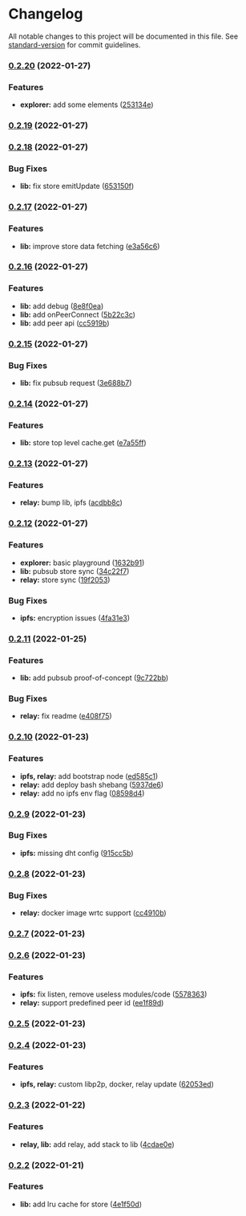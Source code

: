 # Changelog

All notable changes to this project will be documented in this file. See [standard-version](https://github.com/conventional-changelog/standard-version) for commit guidelines.

### [0.2.20](https://github.com/0x77dev/dstack/compare/v0.2.19...v0.2.20) (2022-01-27)


### Features

* **explorer:** add some elements ([253134e](https://github.com/0x77dev/dstack/commits/253134e30dbd752dd2fcf42a8ade10eeff355f24))

### [0.2.19](https://github.com/0x77dev/dstack/compare/v0.2.18...v0.2.19) (2022-01-27)

### [0.2.18](https://github.com/0x77dev/dstack/compare/v0.2.17...v0.2.18) (2022-01-27)


### Bug Fixes

* **lib:** fix store emitUpdate ([653150f](https://github.com/0x77dev/dstack/commits/653150f50cfe70483d22b65539e2ef12cf62b07f))

### [0.2.17](https://github.com/0x77dev/dstack/compare/v0.2.16...v0.2.17) (2022-01-27)


### Features

* **lib:** improve store data fetching ([e3a56c6](https://github.com/0x77dev/dstack/commits/e3a56c69bb49565a6c42e0b9f007e0f0e8566a74))

### [0.2.16](https://github.com/0x77dev/dstack/compare/v0.2.15...v0.2.16) (2022-01-27)


### Features

* **lib:** add debug ([8e8f0ea](https://github.com/0x77dev/dstack/commits/8e8f0ea265c94d7d930b97c4539d19d2f8355bbe))
* **lib:** add onPeerConnect ([5b22c3c](https://github.com/0x77dev/dstack/commits/5b22c3c35c5d09210dbc75807ec3b5bac6171960))
* **lib:** add peer api ([cc5919b](https://github.com/0x77dev/dstack/commits/cc5919be7b9f130c43f946143e193343e495ba55))

### [0.2.15](https://github.com/0x77dev/dstack/compare/v0.2.14...v0.2.15) (2022-01-27)


### Bug Fixes

* **lib:** fix pubsub request ([3e688b7](https://github.com/0x77dev/dstack/commits/3e688b740e4a1114ae0380170e097db82ba1d47f))

### [0.2.14](https://github.com/0x77dev/dstack/compare/v0.2.13...v0.2.14) (2022-01-27)


### Features

* **lib:** store top level cache.get ([e7a55ff](https://github.com/0x77dev/dstack/commits/e7a55ff8d9eede3a084b6175bf9ca5cfbbb3c9c4))

### [0.2.13](https://github.com/0x77dev/dstack/compare/v0.2.12...v0.2.13) (2022-01-27)


### Features

* **relay:** bump lib, ipfs ([acdbb8c](https://github.com/0x77dev/dstack/commits/acdbb8ccdd1a08c17eeab01b41c29d1d4cdf0f73))

### [0.2.12](https://github.com/0x77dev/dstack/compare/v0.2.11...v0.2.12) (2022-01-27)


### Features

* **explorer:** basic playground ([1632b91](https://github.com/0x77dev/dstack/commits/1632b9132b43ef06715b33779dbfd679ecc1bb05))
* **lib:** pubsub store sync ([34c22f7](https://github.com/0x77dev/dstack/commits/34c22f7edd11e276b158498cb7520344535f4ca9))
* **relay:** store sync ([19f2053](https://github.com/0x77dev/dstack/commits/19f205315be93fba3e47466e886e074c6a2211a2))


### Bug Fixes

* **ipfs:** encryption issues ([4fa31e3](https://github.com/0x77dev/dstack/commits/4fa31e36f2250a3e870271d6402d9c2dee589a97))

### [0.2.11](https://github.com/0x77dev/dstack/compare/v0.2.10...v0.2.11) (2022-01-25)


### Features

* **lib:** add pubsub proof-of-concept ([9c722bb](https://github.com/0x77dev/dstack/commits/9c722bbfb6e22102bb3d624868a1ef1c2ceb21f9))


### Bug Fixes

* **relay:** fix readme ([e408f75](https://github.com/0x77dev/dstack/commits/e408f75d354461c945618c5fe1b5018318aac38e))

### [0.2.10](https://github.com/0x77dev/dstack/compare/v0.2.9...v0.2.10) (2022-01-23)


### Features

* **ipfs, relay:** add bootstrap node ([ed585c1](https://github.com/0x77dev/dstack/commits/ed585c189524c9103905c82523d49357220350d4))
* **relay:** add deploy bash shebang ([5937de6](https://github.com/0x77dev/dstack/commits/5937de6ae0eb8b537f6817a59f30ac254861e549))
* **relay:** add no ipfs env flag ([08598d4](https://github.com/0x77dev/dstack/commits/08598d42e407fab6f5c93d868d570f3a70e68161))

### [0.2.9](https://github.com/0x77dev/dstack/compare/v0.2.8...v0.2.9) (2022-01-23)


### Bug Fixes

* **ipfs:** missing dht config ([915cc5b](https://github.com/0x77dev/dstack/commits/915cc5bffa626b172645b7a1fe05bdb8c0261f1d))

### [0.2.8](https://github.com/0x77dev/dstack/compare/v0.2.7...v0.2.8) (2022-01-23)


### Bug Fixes

* **relay:** docker image wrtc support ([cc4910b](https://github.com/0x77dev/dstack/commits/cc4910ba3ead8723f14e342421b4f8c65ddcafab))

### [0.2.7](https://github.com/0x77dev/dstack/compare/v0.2.6...v0.2.7) (2022-01-23)

### [0.2.6](https://github.com/0x77dev/dstack/compare/v0.2.5...v0.2.6) (2022-01-23)


### Features

* **ipfs:** fix listen, remove useless modules/code ([5578363](https://github.com/0x77dev/dstack/commits/5578363944a9c896e5f185d597b66a0e3d9ed6dd))
* **relay:** support predefined peer id ([ee1f89d](https://github.com/0x77dev/dstack/commits/ee1f89dec4cbd2c950d9c111bf515d55bedb014d))

### [0.2.5](https://github.com/0x77dev/dstack/compare/v0.2.4...v0.2.5) (2022-01-23)

### [0.2.4](https://github.com/0x77dev/dstack/compare/v0.2.3...v0.2.4) (2022-01-23)


### Features

* **ipfs, relay:** custom libp2p, docker, relay update ([62053ed](https://github.com/0x77dev/dstack/commits/62053edaadad29e43210005ac7d0afb614229730))

### [0.2.3](https://github.com/0x77dev/dstack/compare/v0.2.2...v0.2.3) (2022-01-22)


### Features

* **relay, lib:** add relay, add stack to lib ([4cdae0e](https://github.com/0x77dev/dstack/commits/4cdae0eae7627966860ac97601b0434d104f9e5d))

### [0.2.2](https://github.com/0x77dev/dstack/compare/v0.2.1...v0.2.2) (2022-01-21)


### Features

* **lib:** add lru cache for store ([4e1f50d](https://github.com/0x77dev/dstack/commits/4e1f50d615b2f9b79fcee0f1fc0438badceae781))
